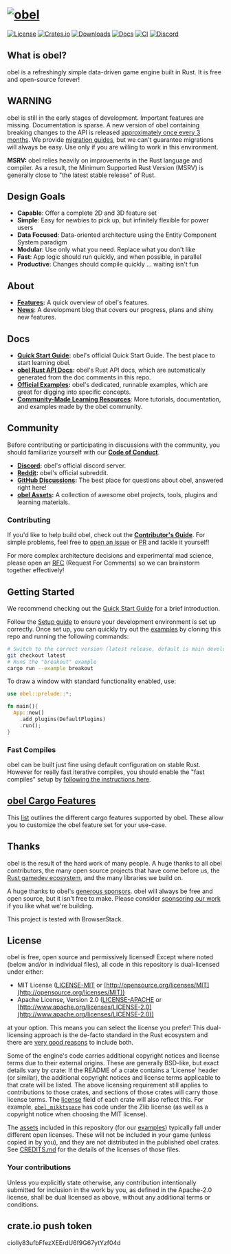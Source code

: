 # [![obel](assets/branding/obel_logo_light_dark_and_dimmed.svg)](https://obelengine.org)

[![License](https://img.shields.io/badge/license-MIT%2FApache-blue.svg)](https://github.com/obelengine/obel#license)
[![Crates.io](https://img.shields.io/crates/v/obel.svg)](https://crates.io/crates/obel)
[![Downloads](https://img.shields.io/crates/d/obel.svg)](https://crates.io/crates/obel)
[![Docs](https://docs.rs/obel/badge.svg)](https://docs.rs/obel/latest/obel/)
[![CI](https://github.com/obelengine/obel/workflows/CI/badge.svg)](https://github.com/obelengine/obel/actions)
[![Discord](https://img.shields.io/discord/691052431525675048.svg?label=&logo=discord&logoColor=ffffff&color=7389D8&labelColor=6A7EC2)](https://discord.gg/obel)

## What is obel?

obel is a refreshingly simple data-driven game engine built in Rust. It is free and open-source forever!

## WARNING

obel is still in the early stages of development. Important features are missing. Documentation is sparse. A new version of obel containing breaking changes to the API is released [approximately once every 3 months](https://obelengine.org/news/obel-0-6/#the-train-release-schedule). We provide [migration guides](https://obelengine.org/learn/migration-guides/), but we can't guarantee migrations will always be easy. Use only if you are willing to work in this environment.

**MSRV:** obel relies heavily on improvements in the Rust language and compiler.
As a result, the Minimum Supported Rust Version (MSRV) is generally close to "the latest stable release" of Rust.

## Design Goals

- **Capable**: Offer a complete 2D and 3D feature set
- **Simple**: Easy for newbies to pick up, but infinitely flexible for power users
- **Data Focused**: Data-oriented architecture using the Entity Component System paradigm
- **Modular**: Use only what you need. Replace what you don't like
- **Fast**: App logic should run quickly, and when possible, in parallel
- **Productive**: Changes should compile quickly ... waiting isn't fun

## About

- **[Features](https://obelengine.org):** A quick overview of obel's features.
- **[News](https://obelengine.org/news/)**: A development blog that covers our progress, plans and shiny new features.

## Docs

- **[Quick Start Guide](https://obelengine.org/learn/quick-start/introduction):** obel's official Quick Start Guide. The best place to start learning obel.
- **[obel Rust API Docs](https://docs.rs/obel):** obel's Rust API docs, which are automatically generated from the doc comments in this repo.
- **[Official Examples](https://github.com/obelengine/obel/tree/latest/examples):** obel's dedicated, runnable examples, which are great for digging into specific concepts.
- **[Community-Made Learning Resources](https://obelengine.org/assets/#learning)**: More tutorials, documentation, and examples made by the obel community.

## Community

Before contributing or participating in discussions with the community, you should familiarize yourself with our [**Code of Conduct**](./CODE_OF_CONDUCT.md).

- **[Discord](https://discord.gg/obel):** obel's official discord server.
- **[Reddit](https://reddit.com/r/obel):** obel's official subreddit.
- **[GitHub Discussions](https://github.com/obelengine/obel/discussions):** The best place for questions about obel, answered right here!
- **[obel Assets](https://obelengine.org/assets/):** A collection of awesome obel projects, tools, plugins and learning materials.

### Contributing

If you'd like to help build obel, check out the **[Contributor's Guide](https://obelengine.org/learn/contribute/introduction)**.
For simple problems, feel free to [open an issue](https://github.com/obelengine/obel/issues) or
[PR](https://github.com/obelengine/obel/pulls) and tackle it yourself!

For more complex architecture decisions and experimental mad science, please open an [RFC](https://github.com/obelengine/rfcs) (Request For Comments) so we can brainstorm together effectively!

## Getting Started

We recommend checking out the [Quick Start Guide](https://obelengine.org/learn/quick-start/introduction) for a brief introduction.

Follow the [Setup guide](https://obelengine.org/learn/quick-start/getting-started/setup) to ensure your development environment is set up correctly.
Once set up, you can quickly try out the [examples](https://github.com/obelengine/obel/tree/latest/examples) by cloning this repo and running the following commands:

```sh
# Switch to the correct version (latest release, default is main development branch)
git checkout latest
# Runs the "breakout" example
cargo run --example breakout
```

To draw a window with standard functionality enabled, use:

```rust
use obel::prelude::*;

fn main(){
  App::new()
    .add_plugins(DefaultPlugins)
    .run();
}
```

### Fast Compiles

obel can be built just fine using default configuration on stable Rust. However for really fast iterative compiles, you should enable the "fast compiles" setup by [following the instructions here](https://obelengine.org/learn/quick-start/getting-started/setup).

## [obel Cargo Features][cargo_features]

This [list][cargo_features] outlines the different cargo features supported by obel. These allow you to customize the obel feature set for your use-case.

[cargo_features]: docs/cargo_features.md

## Thanks

obel is the result of the hard work of many people. A huge thanks to all obel contributors, the many open source projects that have come before us, the [Rust gamedev ecosystem](https://arewegameyet.rs/), and the many libraries we build on.

A huge thanks to obel's [generous sponsors](https://obelengine.org). obel will always be free and open source, but it isn't free to make. Please consider [sponsoring our work](https://obelengine.org/donate/) if you like what we're building.

<!-- This next line need to stay exactly as is. It is required for BrowserStack sponsorship. -->

This project is tested with BrowserStack.

## License

obel is free, open source and permissively licensed!
Except where noted (below and/or in individual files), all code in this repository is dual-licensed under either:

- MIT License ([LICENSE-MIT](LICENSE-MIT) or [http://opensource.org/licenses/MIT](http://opensource.org/licenses/MIT))
- Apache License, Version 2.0 ([LICENSE-APACHE](LICENSE-APACHE) or [http://www.apache.org/licenses/LICENSE-2.0](http://www.apache.org/licenses/LICENSE-2.0))

at your option.
This means you can select the license you prefer!
This dual-licensing approach is the de-facto standard in the Rust ecosystem and there are [very good reasons](https://github.com/obelengine/obel/issues/2373) to include both.

Some of the engine's code carries additional copyright notices and license terms due to their external origins.
These are generally BSD-like, but exact details vary by crate:
If the README of a crate contains a 'License' header (or similar), the additional copyright notices and license terms applicable to that crate will be listed.
The above licensing requirement still applies to contributions to those crates, and sections of those crates will carry those license terms.
The [license](https://doc.rust-lang.org/cargo/reference/manifest.html#the-license-and-license-file-fields) field of each crate will also reflect this.
For example, [`obel_mikktspace`](./crates/obel_mikktspace/README.md#license-agreement) has code under the Zlib license (as well as a copyright notice when choosing the MIT license).

The [assets](assets) included in this repository (for our [examples](./examples/README.md)) typically fall under different open licenses.
These will not be included in your game (unless copied in by you), and they are not distributed in the published obel crates.
See [CREDITS.md](CREDITS.md) for the details of the licenses of those files.

### Your contributions

Unless you explicitly state otherwise,
any contribution intentionally submitted for inclusion in the work by you,
as defined in the Apache-2.0 license,
shall be dual licensed as above,
without any additional terms or conditions.

## crate.io push token

ciolly83ufbFfezXEErdU6f9G67ytYzf04d
